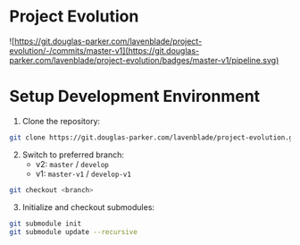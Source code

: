 # Project Evolution

![https://git.douglas-parker.com/lavenblade/project-evolution/-/commits/master-v1](https://git.douglas-parker.com/lavenblade/project-evolution/badges/master-v1/pipeline.svg)

# Setup Development Environment
1) Clone the repository:
```sh
git clone https://git.douglas-parker.com/lavenblade/project-evolution.git
```

2) Switch to preferred branch:
   * v2: `master` / `develop`
   * v1: `master-v1` / `develop-v1`
```sh
git checkout <branch>
```

3) Initialize and checkout submodules:
```sh
git submodule init
git submodule update --recursive
```